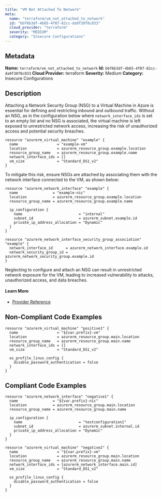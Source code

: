 ```yaml
---
title: "VM Not Attached To Network"
meta:
  name: "terraform/vm_not_attached_to_network"
  id: "bbf6b3df-4b65-4f87-82cc-da9f30f8c033"
  cloud_provider: "terraform"
  severity: "MEDIUM"
  category: "Insecure Configurations"
---
```

## Metadata
**Name:** `terraform/vm_not_attached_to_network`
**Id:** `bbf6b3df-4b65-4f87-82cc-da9f30f8c033`
**Cloud Provider:** terraform
**Severity:** Medium
**Category:** Insecure Configurations
## Description
Attaching a Network Security Group (NSG) to a Virtual Machine in Azure is essential for defining and restricting inbound and outbound traffic. Without an NSG, as in the configuration below where `network_interface_ids` is set to an empty list and no NSG is associated, the virtual machine is left exposed to unrestricted network access, increasing the risk of unauthorized access and potential security breaches.

```
resource "azurerm_virtual_machine" "example" {
  name                  = "example-vm"
  location              = azurerm_resource_group.example.location
  resource_group_name   = azurerm_resource_group.example.name
  network_interface_ids = []
  vm_size               = "Standard_DS1_v2"
}
```

To mitigate this risk, ensure NSGs are attached by associating them with the network interface connected to the VM, as shown below:

```
resource "azurerm_network_interface" "example" {
  name                = "example-nic"
  location            = azurerm_resource_group.example.location
  resource_group_name = azurerm_resource_group.example.name

  ip_configuration {
    name                          = "internal"
    subnet_id                     = azurerm_subnet.example.id
    private_ip_address_allocation = "Dynamic"
  }
}

resource "azurerm_network_interface_security_group_association" "example" {
  network_interface_id      = azurerm_network_interface.example.id
  network_security_group_id = azurerm_network_security_group.example.id
}
```

Neglecting to configure and attach an NSG can result in unrestricted network exposure for the VM, leading to increased vulnerability to attacks, unauthorized access, and data breaches.

#### Learn More

 - [Provider Reference](https://registry.terraform.io/providers/hashicorp/azurerm/latest/docs/resources/virtual_machine#network_interface_ids)

## Non-Compliant Code Examples
```azure
resource "azurerm_virtual_machine" "positive1" {
  name                  = "${var.prefix}-vm"
  location              = azurerm_resource_group.main.location
  resource_group_name   = azurerm_resource_group.main.name
  network_interface_ids = []
  vm_size               = "Standard_DS1_v2"

  os_profile_linux_config {
    disable_password_authentication = false
  }
}
```

## Compliant Code Examples
```azure
resource "azurerm_network_interface" "negative1" {
  name                = "${var.prefix}-nic"
  location            = azurerm_resource_group.main.location
  resource_group_name = azurerm_resource_group.main.name

  ip_configuration {
    name                          = "testconfiguration1"
    subnet_id                     = azurerm_subnet.internal.id
    private_ip_address_allocation = "Dynamic"
  }
}

resource "azurerm_virtual_machine" "negative2" {
  name                  = "${var.prefix}-vm"
  location              = azurerm_resource_group.main.location
  resource_group_name   = azurerm_resource_group.main.name
  network_interface_ids = [azurerm_network_interface.main.id]
  vm_size               = "Standard_DS1_v2"

  os_profile_linux_config {
    disable_password_authentication = false
  }
}
```